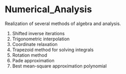 # Numerical_Analysis
Realization of several methods of algebra and analysis.
1. Shifted inverse iterations
2. Trigonometric interpolation
3. Coordinate relaxation
4. Trapezoid method for solving integrals
5. Rotation method
6. Pade approximation
7. Best mean-square approximation polynomial
